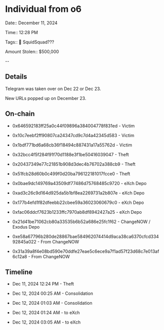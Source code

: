 # Individual from o6

Date:: December 11, 2024

Time:: 12:28 PM

Tags:: 🔑 SquidSquad???

Amount Stolen:: $500,000


--


## Details

Telegram was taken over on Dec 22 or Dec 23.

New URLs popped up on December 23.




## On-chain

- 0x646592183ff25a0c44f09896a384004778f831ed - Victim
- 0x10c7eebf2ff90807ca24347cd9c7d4a42345d583 - Victim
- 0x1bdf771bd6a68cb36f18494c887431a17a55762d - Victim

- 0x32bcc4f5f284f91f70d1188e3f1be50416039047 - Theft
- 0x20437349e77c21851b908d3dec4b76702a388cb9 - Theft
- 0x51fcb28d60b0c499f0d20ba796122181017fcce0 - Theft

- 0x0bae9dc149769a43509df77486d75768485c9720 - eXch Depo
- 0xad3c26c9d164d925da5b1bf8ea2269731a2b807e - eXch Depo
- 0x177b4efd1f82dfeebb22cbee59a36023060679c0 - eXch Depo
- 0xfac06ddcf7623b1233ffc7970ab8df8942427a25 - eXch Depo

- 0x21d41be71062cb80a33535b6b52a686e25fc1f62 - ChangeNOW / Exodus Depo

- 0xe58a67796b280de28867bae584962074414d9aca38ca6370cfcd33492845a022 - From ChangeNOW
- 0x31a39a8f4e08bd590e70ddfe27eae5c6ece9a7f1ad57f23d68c7e013af6c12a8 - From ChangeNOW



## Timeline

- Dec 11, 2024 12:24 PM - Theft 

- Dec 12, 2024 00:25 AM - Consolidation

- Dec 12, 2024 01:03 AM - Consolidation

- Dec 12, 2024 01:24 AM - to eXch

- Dec 12, 2024 03:05 AM - to eXch
